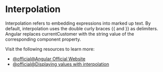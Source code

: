 # Interpolation

Interpolation refers to embedding expressions into marked up text. By default, interpolation uses the double curly braces {{ and }} as delimiters. Angular replaces currentCustomer with the string value of the corresponding component property.

Visit the following resources to learn more:

- [@official@Angular Official Website](https://angular.io/guide/interpolation)
- [@official@Displaying values with interpolation](https://angular.dev/guide/templates/interpolation)
